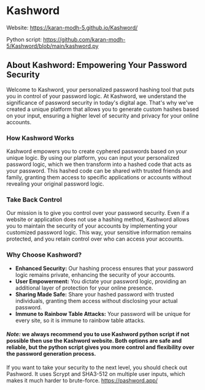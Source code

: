 # Kashword
Website: https://karan-modh-5.github.io/Kashword/

Python script: https://github.com/karan-modh-5/Kashword/blob/main/kashword.py

## **About Kashword: Empowering Your Password Security**

Welcome to Kashword, your personalized password hashing tool that puts you in control of your password logic. At Kashword, we understand the significance of password security in today's digital age. That's why we've created a unique platform that allows you to generate custom hashes based on your input, ensuring a higher level of security and privacy for your online accounts.

### **How Kashword Works**

Kashword empowers you to create cyphered passwords based on your unique logic. By using our platform, you can input your personalized password logic, which we then transform into a hashed code that acts as your password. This hashed code can be shared with trusted friends and family, granting them access to specific applications or accounts without revealing your original password logic.

### **Take Back Control**

Our mission is to give you control over your password security. Even if a website or application does not use a hashing method, Kashword allows you to maintain the security of your accounts by implementing your customized password logic. This way, your sensitive information remains protected, and you retain control over who can access your accounts.

### **Why Choose Kashword?**

- **Enhanced Security:** Our hashing process ensures that your password logic remains private, enhancing the security of your accounts.
- **User Empowerment:** You dictate your password logic, providing an additional layer of protection for your online presence.
- **Sharing Made Safe:** Share your hashed password with trusted individuals, granting them access without disclosing your actual password.
- **Immune to Rainbow Table Attacks:** Your password will be unique for every site, so it is immune to rainbow table attacks.

#### *Note:* we always recommend you to use Kashword python script if not possible then use the Kashword website. Both options are safe and reliable, but the python script gives you more control and flexibility over the password generation process.

If you want to take your security to the next level, you should check out Pashword. It uses Scrypt and SHA3-512 on multiple user inputs, which makes it much harder to brute-force. 
https://pashword.app/
